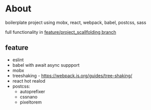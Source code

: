 
# About

boilerplate project using mobx, react, webpack, babel, postcss, sass

full functionality in [feature/project_scallfolding branch](https://github.com/inter-action/desktop_react_boilerplate/tree/feature/scaffolding)

## feature

* eslint
* babel with await async suppport
* mobx
* treeshaking - https://webpack.js.org/guides/tree-shaking/
* react hot realod
* postcss:
    * autoprefixer
    * cssnano
    * pixeltorem

